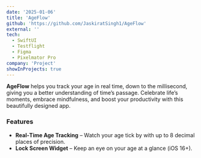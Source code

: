 ```yaml
---
date: '2025-01-06'
title: 'AgeFlow'
github: 'https://github.com/JaskiratSingh1/AgeFlow'
external: ''
tech:
  - SwiftUI
  - Testflight
  - Figma
  - Pixelmator Pro
company: 'Project'
showInProjects: true
---
```


**AgeFlow** helps you track your age in real time, down to the millisecond, giving you a better understanding of time’s passage. Celebrate life’s moments, embrace mindfulness, and boost your productivity with this beautifully designed app.

### Features

- **Real‐Time Age Tracking** – Watch your age tick by with up to 8 decimal places of precision.
- **Lock Screen Widget** – Keep an eye on your age at a glance (iOS 16+).

